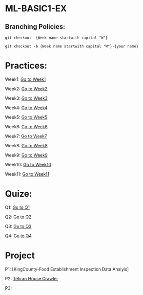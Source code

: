 # ML-BASIC1-EX
## Branching Policies:
`git checkout  {Week name startwith capital "W"}`

`git checkout -b {Week name startwith capital "W"}-{your name}`

# Practices:
Week1: [Go to Week1](https://github.com/MapsaBootCamp/ML-BASIC1-EX/tree/Week1)

Week2: [Go to Week2](https://github.com/MapsaBootCamp/ML-BASIC1-EX/tree/Week2)

Week3: [Go to Week3](https://github.com/MapsaBootCamp/ML-BASIC1-EX/tree/Week3)

Week4: [Go to Week4](https://github.com/MapsaBootCamp/ML-BASIC1-EX/tree/Week4)

Week5: [Go to Week5](https://github.com/MapsaBootCamp/ML-BASIC1-EX/tree/Week5)

Week6: [Go to Week6](https://github.com/MapsaBootCamp/ML-BASIC1-EX/tree/Week6)

Week7: [Go to Week7](https://github.com/MapsaBootCamp/ML-BASIC1-EX/tree/Week7)

Week8: [Go to Week8](https://github.com/MapsaBootCamp/ML-BASIC1-EX/tree/Week8)

Week9: [Go to Week9](https://github.com/MapsaBootCamp/ML-BASIC1-EX/tree/Week9)

Week10: [Go to Week10](https://github.com/MapsaBootCamp/ML-BASIC1-EX/tree/Week10)

Week11: [Go to Week11](https://github.com/MapsaBootCamp/ML-BASIC1-EX/tree/Week11)

# Quize:

Q1: [Go to Q1](https://github.com/MapsaBootCamp/ML-BASIC1-EX/tree/Q1)

Q2: [Go to Q2](https://github.com/MapsaBootCamp/ML-BASIC1-EX/tree/Q2)

Q3: [Go to Q3](https://github.com/MapsaBootCamp/ML-BASIC1-EX/tree/Q3)

Q4: [Go to Q4](https://github.com/MapsaBootCamp/ML-BASIC1-EX/tree/Q4)

# Project

P1: [KingCounty-Food Establishment Inspection Data Analyis]

P2: [Tehran House Crawler](https://github.com/MapsaBootCamp/ML-BASIC1-EX/tree/P2)

P3: 
